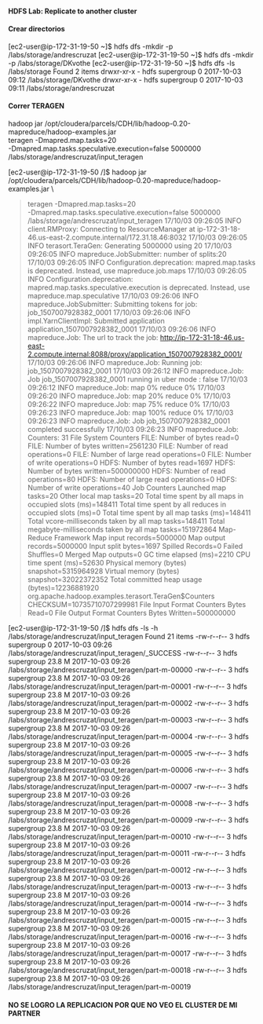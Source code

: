 #### HDFS Lab: Replicate to another cluster
#### Crear directorios

[ec2-user@ip-172-31-19-50 ~]$ hdfs dfs -mkdir -p /labs/storage/andrescruzat
[ec2-user@ip-172-31-19-50 ~]$ hdfs dfs -mkdir -p /labs/storage/DKvothe
[ec2-user@ip-172-31-19-50 ~]$ hdfs dfs -ls /labs/storage
Found 2 items
drwxr-xr-x   - hdfs supergroup          0 2017-10-03 09:12 /labs/storage/DKvothe
drwxr-xr-x   - hdfs supergroup          0 2017-10-03 09:11 /labs/storage/andrescruzat

#### Correr TERAGEN
hadoop jar  /opt/cloudera/parcels/CDH/lib/hadoop-0.20-mapreduce/hadoop-examples.jar \
teragen -Dmapred.map.tasks=20 \
-Dmapred.map.tasks.speculative.execution=false 5000000 \
/labs/storage/andrescruzat/input_teragen

[ec2-user@ip-172-31-19-50 /]$ hadoop jar  /opt/cloudera/parcels/CDH/lib/hadoop-0.20-mapreduce/hadoop-examples.jar \
> teragen -Dmapred.map.tasks=20 \
> -Dmapred.map.tasks.speculative.execution=false 5000000 \
> /labs/storage/andrescruzat/input_teragen
17/10/03 09:26:05 INFO client.RMProxy: Connecting to ResourceManager at ip-172-31-18-46.us-east-2.compute.internal/172.31.18.46:8032
17/10/03 09:26:05 INFO terasort.TeraGen: Generating 5000000 using 20
17/10/03 09:26:05 INFO mapreduce.JobSubmitter: number of splits:20
17/10/03 09:26:05 INFO Configuration.deprecation: mapred.map.tasks is deprecated. Instead, use mapreduce.job.maps
17/10/03 09:26:05 INFO Configuration.deprecation: mapred.map.tasks.speculative.execution is deprecated. Instead, use mapreduce.map.speculative
17/10/03 09:26:06 INFO mapreduce.JobSubmitter: Submitting tokens for job: job_1507007928382_0001
17/10/03 09:26:06 INFO impl.YarnClientImpl: Submitted application application_1507007928382_0001
17/10/03 09:26:06 INFO mapreduce.Job: The url to track the job: http://ip-172-31-18-46.us-east-2.compute.internal:8088/proxy/application_1507007928382_0001/
17/10/03 09:26:06 INFO mapreduce.Job: Running job: job_1507007928382_0001
17/10/03 09:26:12 INFO mapreduce.Job: Job job_1507007928382_0001 running in uber mode : false
17/10/03 09:26:12 INFO mapreduce.Job:  map 0% reduce 0%
17/10/03 09:26:20 INFO mapreduce.Job:  map 20% reduce 0%
17/10/03 09:26:22 INFO mapreduce.Job:  map 75% reduce 0%
17/10/03 09:26:23 INFO mapreduce.Job:  map 100% reduce 0%
17/10/03 09:26:23 INFO mapreduce.Job: Job job_1507007928382_0001 completed successfully
17/10/03 09:26:23 INFO mapreduce.Job: Counters: 31
        File System Counters
                FILE: Number of bytes read=0
                FILE: Number of bytes written=2561230
                FILE: Number of read operations=0
                FILE: Number of large read operations=0
                FILE: Number of write operations=0
                HDFS: Number of bytes read=1697
                HDFS: Number of bytes written=500000000
                HDFS: Number of read operations=80
                HDFS: Number of large read operations=0
                HDFS: Number of write operations=40
        Job Counters
                Launched map tasks=20
                Other local map tasks=20
                Total time spent by all maps in occupied slots (ms)=148411
                Total time spent by all reduces in occupied slots (ms)=0
                Total time spent by all map tasks (ms)=148411
                Total vcore-milliseconds taken by all map tasks=148411
                Total megabyte-milliseconds taken by all map tasks=151972864
        Map-Reduce Framework
                Map input records=5000000
                Map output records=5000000
                Input split bytes=1697
                Spilled Records=0
                Failed Shuffles=0
                Merged Map outputs=0
                GC time elapsed (ms)=2210
                CPU time spent (ms)=52630
                Physical memory (bytes) snapshot=5315964928
                Virtual memory (bytes) snapshot=32022372352
                Total committed heap usage (bytes)=12236881920
        org.apache.hadoop.examples.terasort.TeraGen$Counters
                CHECKSUM=10735710707299981
        File Input Format Counters
                Bytes Read=0
        File Output Format Counters
                Bytes Written=500000000

[ec2-user@ip-172-31-19-50 /]$ hdfs dfs -ls -h /labs/storage/andrescruzat/input_teragen
Found 21 items
-rw-r--r--   3 hdfs supergroup          0 2017-10-03 09:26 /labs/storage/andrescruzat/input_teragen/_SUCCESS
-rw-r--r--   3 hdfs supergroup     23.8 M 2017-10-03 09:26 /labs/storage/andrescruzat/input_teragen/part-m-00000
-rw-r--r--   3 hdfs supergroup     23.8 M 2017-10-03 09:26 /labs/storage/andrescruzat/input_teragen/part-m-00001
-rw-r--r--   3 hdfs supergroup     23.8 M 2017-10-03 09:26 /labs/storage/andrescruzat/input_teragen/part-m-00002
-rw-r--r--   3 hdfs supergroup     23.8 M 2017-10-03 09:26 /labs/storage/andrescruzat/input_teragen/part-m-00003
-rw-r--r--   3 hdfs supergroup     23.8 M 2017-10-03 09:26 /labs/storage/andrescruzat/input_teragen/part-m-00004
-rw-r--r--   3 hdfs supergroup     23.8 M 2017-10-03 09:26 /labs/storage/andrescruzat/input_teragen/part-m-00005
-rw-r--r--   3 hdfs supergroup     23.8 M 2017-10-03 09:26 /labs/storage/andrescruzat/input_teragen/part-m-00006
-rw-r--r--   3 hdfs supergroup     23.8 M 2017-10-03 09:26 /labs/storage/andrescruzat/input_teragen/part-m-00007
-rw-r--r--   3 hdfs supergroup     23.8 M 2017-10-03 09:26 /labs/storage/andrescruzat/input_teragen/part-m-00008
-rw-r--r--   3 hdfs supergroup     23.8 M 2017-10-03 09:26 /labs/storage/andrescruzat/input_teragen/part-m-00009
-rw-r--r--   3 hdfs supergroup     23.8 M 2017-10-03 09:26 /labs/storage/andrescruzat/input_teragen/part-m-00010
-rw-r--r--   3 hdfs supergroup     23.8 M 2017-10-03 09:26 /labs/storage/andrescruzat/input_teragen/part-m-00011
-rw-r--r--   3 hdfs supergroup     23.8 M 2017-10-03 09:26 /labs/storage/andrescruzat/input_teragen/part-m-00012
-rw-r--r--   3 hdfs supergroup     23.8 M 2017-10-03 09:26 /labs/storage/andrescruzat/input_teragen/part-m-00013
-rw-r--r--   3 hdfs supergroup     23.8 M 2017-10-03 09:26 /labs/storage/andrescruzat/input_teragen/part-m-00014
-rw-r--r--   3 hdfs supergroup     23.8 M 2017-10-03 09:26 /labs/storage/andrescruzat/input_teragen/part-m-00015
-rw-r--r--   3 hdfs supergroup     23.8 M 2017-10-03 09:26 /labs/storage/andrescruzat/input_teragen/part-m-00016
-rw-r--r--   3 hdfs supergroup     23.8 M 2017-10-03 09:26 /labs/storage/andrescruzat/input_teragen/part-m-00017
-rw-r--r--   3 hdfs supergroup     23.8 M 2017-10-03 09:26 /labs/storage/andrescruzat/input_teragen/part-m-00018
-rw-r--r--   3 hdfs supergroup     23.8 M 2017-10-03 09:26 /labs/storage/andrescruzat/input_teragen/part-m-00019

#### NO SE LOGRO LA REPLICACION POR QUE NO VEO EL CLUSTER DE MI PARTNER

